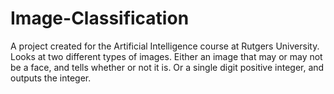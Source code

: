 # Image-Classification
A project created for the Artificial Intelligence course at Rutgers University.  Looks at two different types of images.  Either an image that may or may not be a face, and tells whether or not it is.  Or a single digit positive integer, and outputs the integer.
